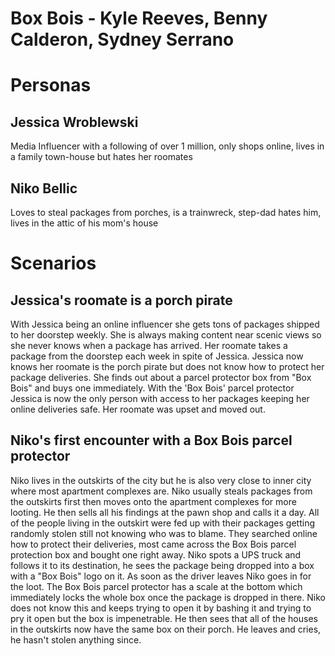 # Box Bois - Kyle Reeves, Benny Calderon, Sydney Serrano

# Personas

## Jessica Wroblewski

Media Influencer with a following of over 1 million, only shops online, lives in a family town-house but hates her roomates  

## Niko Bellic
Loves to steal packages from porches, is a trainwreck, step-dad hates him, lives in the attic of his mom's house

# Scenarios

## Jessica's roomate is a porch pirate

With Jessica being an online influencer she gets tons of packages shipped to her doorstep weekly. She is always making content near scenic views so she never knows when a package has arrived. Her roomate takes a package from the doorstep each week in spite of Jessica. Jessica now knows her roomate is the porch pirate but does not know how to protect her package deliveries. She finds out about a parcel protector box from "Box Bois" and buys one immediately. With the 'Box Bois' parcel protector Jessica is now the only person with access to her packages keeping her online deliveries safe. Her roomate was upset and moved out.   

## Niko's first encounter with a Box Bois parcel protector

Niko lives in the outskirts of the city but he is also very close to inner city where most apartment complexes are. Niko usually steals packages from the outskirts first then moves onto the apartment complexes for more looting. He then sells all his findings at the pawn shop and calls it a day. All of the people living in the outskirt were fed up with their packages getting randomly stolen still not knowing who was to blame. They searched online how to protect their deliveries, most came across the Box Bois parcel protection box and bought one right away. Niko spots a UPS truck and follows it to its destination, he sees the package being dropped into a box with a "Box Bois" logo on it. As soon as the driver leaves Niko goes in for the loot. The Box Bois parcel protector has a scale at the bottom which immediately locks the whole box once the package is dropped in there. Niko does not know this and keeps trying to open it by bashing it and trying to pry it open but the box is impenetrable. He then sees that all of the houses in the outskirts now have the same box on their porch. He leaves and cries, he hasn't stolen anything since.   

